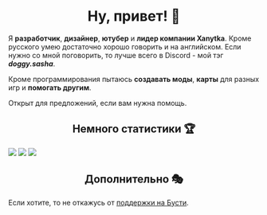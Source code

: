 <h1 align="center">Ну, привет! 👋</h1>
<p>  Я <b>разработчик</b>, <b>дизайнер</b>, <b>ютубер</b> и <b>лидер компании Xanytka</b>. Кроме русского умею достаточно хорошо говорить и на английском. Если нужно со мной поговорить, то лучше всего в Discord - мой тэг <b><i>doggy.sasha</i></b>.</p>
<p>Кроме программирования пытаюсь <b>создавать моды</b>, <b>карты</b> для разных игр и <b>помогать другим</b>.</p>
<p>Открыт для предложений, если вам нужна помощь.</p>

<h2 align="center">Немного статистики 🏆</h2>
<picture align="center">
  <source
    srcset="https://github-readme-streak-stats.herokuapp.com/?user=DoggySasha&hide_border=true&theme=dark&locale=ru"
    media="(prefers-color-scheme: dark)"
  />
  <source
    srcset="https://github-readme-streak-stats.herokuapp.com/?user=DoggySasha&hide_border=true&locale=ru"
    media="(prefers-color-scheme: light), (prefers-color-scheme: no-preference)"
  />
  <img src="https://github-readme-streak-stats.herokuapp.com/?user=DoggySasha&hide_border=true&locale=ru" />
</picture>
<picture align="center">
  <source
    srcset="https://github-readme-stats.vercel.app/api?username=DoggySasha&show_icons=true&title_color=FB8C00&text_color=FEFEFE&icon_color=FB8C00&locale=ru&hide_border=true&bg_color=151515"
    media="(prefers-color-scheme: dark)"
  />
  <source
    srcset="https://github-readme-stats.vercel.app/api?username=DoggySasha&show_icons=true&title_color=FB8C00&text_color=151515&icon_color=FB8C00&locale=ru&hide_border=true"
    media="(prefers-color-scheme: light), (prefers-color-scheme: no-preference)"
  />
  <img src="https://github-readme-stats.vercel.app/api?username=DoggySasha&show_icons=true&locale=ru" />
</picture>
<picture align="center">
  <source
    srcset="https://readme-jokes.vercel.app/api?hideBorder&bgColor=%23151515&qColor=%23FEFEFE&textColor=%23151515&aColor=%23FB8C00"
    media="(prefers-color-scheme: dark)"
  />
  <source
    srcset="https://readme-jokes.vercel.app/api?hideBorder&bgColor=%23ffffff&qColor=%23151515&textColor=%23151515&aColor=%23FB8C00"
    media="(prefers-color-scheme: light), (prefers-color-scheme: no-preference)"
  />
  <img src="https://readme-jokes.vercel.app/api?hideBorder&bgColor=%23ffffff&qColor=%23151515&textColor=%23151515&aColor=%23FB8C00" />
</picture>

<h2 align="center">Дополнительно 🎭</h2>
<p>Если хотите, то не откажусь от <a href="https://boosty.to/doggy.sasha">поддержки на Бусти</a>.</p>

